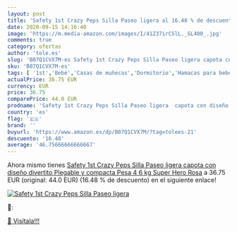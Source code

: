 ```yaml
---
layout: post
title: 'Safety 1st Crazy Peps Silla Paseo ligera al 16.48 % de descuento'
date: 2020-09-15 14:16:40
image: 'https://m.media-amazon.com/images/I/41Z37irCSlL._SL400_.jpg'
comments: true
category: ofertas
author: 'tole.es'
slug: 'B07Q1CVX7M-es Safety 1st Crazy Peps Silla Paseo ligera capota con diseño...'
sku: 'B07Q1CVX7M-es'
tags: [ '1st','Bebé','Casas de muñecas','Dormitorio','Hamacas para bebé','Higiene','Higiene y cuidado','Hogar y cocina','Juguetes','Juguetes y juegos','Kits de higiene','Moldes y bandejas para hielo','Muebles para bebé','Muñecas y accesorios','Seguridad','Utensilios de bar','Utensilios de cocina','Vigilabebés','safety', ]
actualPrice: 36.75 EUR
currency: EUR
price: 36.75
comparePrice: 44.0 EUR
prodname: 'Safety 1st Crazy Peps Silla Paseo ligera  capota con diseño divertito  Plegable y compacta  Pesa 4 6 kg  Super Hero Rosa'
country: 'es'
flag: '🇪🇸'
brand: ''
buyurl: 'https://www.amazon.es/dp/B07Q1CVX7M/?tag=tolees-21'
descuento: '16.48'
average: '46.75666666666667'
---
```


Ahora mismo tienes [Safety 1st Crazy Peps Silla Paseo ligera  capota con diseño divertito  Plegable y compacta  Pesa 4 6 kg  Super Hero Rosa](https://www.amazon.es/dp/B07Q1CVX7M/?tag=tolees-21) a 36.75 EUR (original: 44.0 EUR) (16.48 %  de descuento) en el siguiente enlace!

[![Safety 1st Crazy Peps Silla Paseo ligera](https://m.media-amazon.com/images/I/41Z37irCSlL._SL400_.jpg)](https://www.amazon.es/dp/B07Q1CVX7M/?tag=tolees-21)

🔎:


[🛒 Visítala!!!](https://www.amazon.es/dp/B07Q1CVX7M/?tag=tolees-21)
